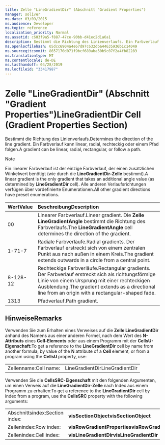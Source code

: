 ```yaml
---
title: Zelle "LineGradientDir" (Abschnitt "Gradient Properties")
manager: soliver
ms.date: 03/09/2015
ms.audience: Developer
ms.topic: reference
localization_priority: Normal
ms.assetid: c603f9a5-f887-47ce-90bb-d41ec2d1a6a1
description: Bestimmt die Richtung des Linienverlaufs. Ein Farbverlauf kann linear, radial, rechteckig oder einem Pfad folgen.
ms.openlocfilehash: 05dcc6904a4e67d97c632dba44635936b1c14049
ms.sourcegitcommit: 8657170d071f9bcf680aba50b9c07f2a4fb82283
ms.translationtype: MT
ms.contentlocale: de-DE
ms.lasthandoff: 04/28/2019
ms.locfileid: "33417987"
---
```

# <a name="linegradientdir-cell-gradient-properties-section"></a><span data-ttu-id="e8424-104">Zelle "LineGradientDir" (Abschnitt "Gradient Properties")</span><span class="sxs-lookup"><span data-stu-id="e8424-104">LineGradientDir Cell (Gradient Properties Section)</span></span>

<span data-ttu-id="e8424-105">Bestimmt die Richtung des Linienverlaufs.</span><span class="sxs-lookup"><span data-stu-id="e8424-105">Determines the direction of the line gradient.</span></span> <span data-ttu-id="e8424-106">Ein Farbverlauf kann linear, radial, rechteckig oder einem Pfad folgen.</span><span class="sxs-lookup"><span data-stu-id="e8424-106">A gradient can be linear, radial, rectangular, or follow a path.</span></span> 
  
> [!NOTE]
> <span data-ttu-id="e8424-107">Ein linearer Farbverlauf ist der einzige Farbverlauf, der einen zusätzlichen Winkelwert benötigt (wie durch die **LineGradientDir-Zelle** bestimmt).</span><span class="sxs-lookup"><span data-stu-id="e8424-107">A linear gradient is the only gradient that takes an additional angle value (as determined by **LineGradientDir** cell).</span></span> <span data-ttu-id="e8424-108">Alle anderen Verlaufsrichtungen verfügen über vordefinierte Enumerationen.</span><span class="sxs-lookup"><span data-stu-id="e8424-108">All other gradient directions have preset enumerations.</span></span> 
  
|<span data-ttu-id="e8424-109">**Wert**</span><span class="sxs-lookup"><span data-stu-id="e8424-109">**Value**</span></span>|<span data-ttu-id="e8424-110">**Beschreibung**</span><span class="sxs-lookup"><span data-stu-id="e8424-110">**Description**</span></span>|
|:-----|:-----|
|<span data-ttu-id="e8424-111">0</span><span class="sxs-lookup"><span data-stu-id="e8424-111">0</span></span>  <br/> |<span data-ttu-id="e8424-112">Linearer Farbverlauf.</span><span class="sxs-lookup"><span data-stu-id="e8424-112">Linear gradient.</span></span> <span data-ttu-id="e8424-113">Die **Zelle LineGradientAngle** bestimmt die Richtung des Farbverlaufs.</span><span class="sxs-lookup"><span data-stu-id="e8424-113">The **LineGradientAngle** cell determines the direction of the gradient.</span></span>  <br/> |
|<span data-ttu-id="e8424-114">1-7</span><span class="sxs-lookup"><span data-stu-id="e8424-114">1-7</span></span>  <br/> |<span data-ttu-id="e8424-115">Radiale Farbverläufe.</span><span class="sxs-lookup"><span data-stu-id="e8424-115">Radial gradients.</span></span> <span data-ttu-id="e8424-116">Der Farbverlauf erstreckt sich von einem zentralen Punkt aus nach außen in einem Kreis.</span><span class="sxs-lookup"><span data-stu-id="e8424-116">The gradient extends outwards in a circle from a central point.</span></span>  <br/> |
|<span data-ttu-id="e8424-117">8-12</span><span class="sxs-lookup"><span data-stu-id="e8424-117">8-12</span></span>  <br/> |<span data-ttu-id="e8424-118">Rechteckige Farbverläufe.</span><span class="sxs-lookup"><span data-stu-id="e8424-118">Rectangular gradients.</span></span> <span data-ttu-id="e8424-119">Der Farbverlauf erstreckt sich als richtungsförmige Linie von einem Ursprung mit einer rechteckigen Ausblendung.</span><span class="sxs-lookup"><span data-stu-id="e8424-119">The gradient extends as a directional line from an origin with a rectangular-shaped fade.</span></span>  <br/> |
|<span data-ttu-id="e8424-120">13</span><span class="sxs-lookup"><span data-stu-id="e8424-120">13</span></span>  <br/> |<span data-ttu-id="e8424-121">Pfadverlauf.</span><span class="sxs-lookup"><span data-stu-id="e8424-121">Path gradient.</span></span>  <br/> |
   
## <a name="remarks"></a><span data-ttu-id="e8424-122">Hinweise</span><span class="sxs-lookup"><span data-stu-id="e8424-122">Remarks</span></span>

<span data-ttu-id="e8424-123">Verwenden Sie zum Erhalten eines Verweises auf die **Zelle LineGradientDir** anhand des Namens aus einer anderen Formel, nach dem Wert des **N-Attributs** eines **Cell-Elements** oder aus einem Programm mit der **CellsU-Eigenschaft:**</span><span class="sxs-lookup"><span data-stu-id="e8424-123">To get a reference to the **LineGradientDir** cell by name from another formula, by value of the **N** attribute of a **Cell** element, or from a program using the **CellsU** property, use:</span></span> 
  
|||
|:-----|:-----|
| <span data-ttu-id="e8424-124">Zellenname:</span><span class="sxs-lookup"><span data-stu-id="e8424-124">Cell name:</span></span>  <br/> | <span data-ttu-id="e8424-125">LineGradientDir</span><span class="sxs-lookup"><span data-stu-id="e8424-125">LineGradientDir</span></span>  <br/> |
   
<span data-ttu-id="e8424-126">Verwenden Sie die **CellsSRC-Eigenschaft** mit den folgenden Argumenten, um einen Verweis auf die **LineGradientDir-Zelle** nach Index aus einem Programm zu erhalten:</span><span class="sxs-lookup"><span data-stu-id="e8424-126">To get a reference to the **LineGradientDir** cell by index from a program, use the **CellsSRC** property with the following arguments:</span></span> 
  
|||
|:-----|:-----|
| <span data-ttu-id="e8424-127">Abschnittsindex:</span><span class="sxs-lookup"><span data-stu-id="e8424-127">Section index:</span></span>  <br/> |<span data-ttu-id="e8424-128">**visSectionObject**</span><span class="sxs-lookup"><span data-stu-id="e8424-128">**visSectionObject**</span></span> <br/> |
| <span data-ttu-id="e8424-129">Zeilenindex:</span><span class="sxs-lookup"><span data-stu-id="e8424-129">Row index:</span></span>  <br/> |<span data-ttu-id="e8424-130">**visRowGradientProperties**</span><span class="sxs-lookup"><span data-stu-id="e8424-130">**visRowGradientProperties**</span></span> <br/> |
| <span data-ttu-id="e8424-131">Zellenindex:</span><span class="sxs-lookup"><span data-stu-id="e8424-131">Cell index:</span></span>  <br/> |<span data-ttu-id="e8424-132">**visLineGradientDir**</span><span class="sxs-lookup"><span data-stu-id="e8424-132">**visLineGradientDir**</span></span> <br/> |
   

